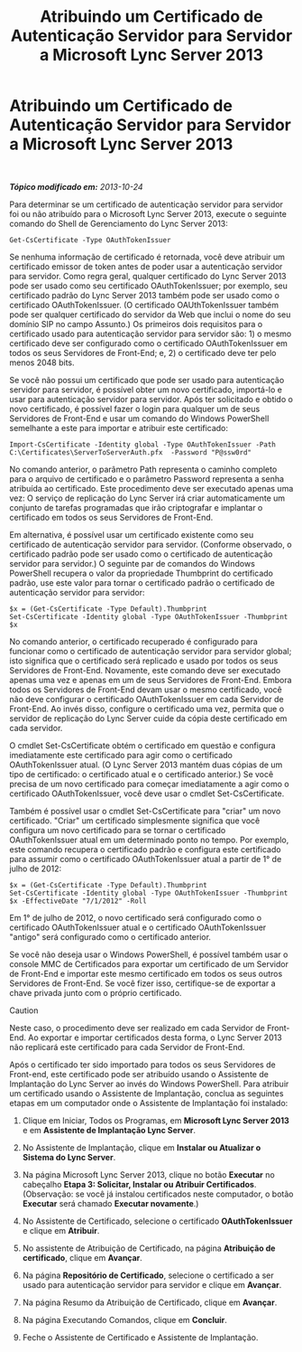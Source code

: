 ﻿---
title: Atribuindo um Certificado de Autenticação Servidor para Servidor a Microsoft Lync Server 2013
TOCTitle: Atribuindo um Certificado de Autenticação Servidor para Servidor a Microsoft Lync Server 2013
ms:assetid: c7413954-2504-47f4-a073-44548aff1c0c
ms:mtpsurl: https://technet.microsoft.com/pt-br/library/JJ205253(v=OCS.15)
ms:contentKeyID: 49308060
ms.date: 05/19/2016
mtps_version: v=OCS.15
ms.translationtype: HT
---

# Atribuindo um Certificado de Autenticação Servidor para Servidor a Microsoft Lync Server 2013

 

_**Tópico modificado em:** 2013-10-24_

Para determinar se um certificado de autenticação servidor para servidor foi ou não atribuído para o Microsoft Lync Server 2013, execute o seguinte comando do Shell de Gerenciamento do Lync Server 2013:

    Get-CsCertificate -Type OAuthTokenIssuer

Se nenhuma informação de certificado é retornada, você deve atribuir um certificado emissor de token antes de poder usar a autenticação servidor para servidor. Como regra geral, qualquer certificado do Lync Server 2013 pode ser usado como seu certificado OAuthTokenIssuer; por exemplo, seu certificado padrão do Lync Server 2013 também pode ser usado como o certificado OAuthTokenIssuer. (O certificado OAUthTokenIssuer também pode ser qualquer certificado do servidor da Web que inclui o nome do seu domínio SIP no campo Assunto.) Os primeiros dois requisitos para o certificado usado para autenticação servidor para servidor são: 1) o mesmo certificado deve ser configurado como o certificado OAuthTokenIssuer em todos os seus Servidores de Front-End; e, 2) o certificado deve ter pelo menos 2048 bits.

Se você não possui um certificado que pode ser usado para autenticação servidor para servidor, é possível obter um novo certificado, importá-lo e usar para autenticação servidor para servidor. Após ter solicitado e obtido o novo certificado, é possível fazer o login para qualquer um de seus Servidores de Front-End e usar um comando do Windows PowerShell semelhante a este para importar e atribuir este certificado:

    Import-CsCertificate -Identity global -Type OAuthTokenIssuer -Path C:\Certificates\ServerToServerAuth.pfx  -Password "P@ssw0rd"

No comando anterior, o parâmetro Path representa o caminho completo para o arquivo de certificado e o parâmetro Password representa a senha atribuída ao certificado. Este procedimento deve ser executado apenas uma vez: O serviço de replicação do Lync Server irá criar automaticamente um conjunto de tarefas programadas que irão criptografar e implantar o certificado em todos os seus Servidores de Front-End.

Em alternativa, é possível usar um certificado existente como seu certificado de autenticação servidor para servidor. (Conforme observado, o certificado padrão pode ser usado como o certificado de autenticação servidor para servidor.) O seguinte par de comandos do Windows PowerShell recupera o valor da propriedade Thumbprint do certificado padrão, use este valor para tornar o certificado padrão o certificado de autenticação servidor para servidor:

    $x = (Get-CsCertificate -Type Default).Thumbprint
    Set-CsCertificate -Identity global -Type OAuthTokenIssuer -Thumbprint $x

No comando anterior, o certificado recuperado é configurado para funcionar como o certificado de autenticação servidor para servidor global; isto significa que o certificado será replicado e usado por todos os seus Servidores de Front-End. Novamente, este comando deve ser executado apenas uma vez e apenas em um de seus Servidores de Front-End. Embora todos os Servidores de Front-End devam usar o mesmo certificado, você não deve configurar o certificado OAuthTokenIssuer em cada Servidor de Front-End. Ao invés disso, configure o certificado uma vez, permita que o servidor de replicação do Lync Server cuide da cópia deste certificado em cada servidor.

O cmdlet Set-CsCertificate obtém o certificado em questão e configura imediatamente este certificado para agir como o certificado OAuthTokenIssuer atual. (O Lync Server 2013 mantém duas cópias de um tipo de certificado: o certificado atual e o certificado anterior.) Se você precisa de um novo certificado para começar imediatamente a agir como o certificado OAuthTokenIssuer, você deve usar o cmdlet Set-CsCertificate.

Também é possível usar o cmdlet Set-CsCertificate para "criar" um novo certificado. "Criar" um certificado simplesmente significa que você configura um novo certificado para se tornar o certificado OAuthTokenIssuer atual em um determinado ponto no tempo. Por exemplo, este comando recupera o certificado padrão e configura este certificado para assumir como o certificado OAuthTokenIssuer atual a partir de 1° de julho de 2012:

    $x = (Get-CsCertificate -Type Default).Thumbprint
    Set-CsCertificate -Identity global -Type OAuthTokenIssuer -Thumbprint $x -EffectiveDate "7/1/2012" -Roll

Em 1° de julho de 2012, o novo certificado será configurado como o certificado OAuthTokenIssuer atual e o certificado OAuthTokenIssuer "antigo" será configurado como o certificado anterior.

Se você não deseja usar o Windows PowerShell, é possível também usar o console MMC de Certificados para exportar um certificado de um Servidor de Front-End e importar este mesmo certificado em todos os seus outros Servidores de Front-End. Se você fizer isso, certifique-se de exportar a chave privada junto com o próprio certificado.


> [!CAUTION]
> Neste caso, o procedimento deve ser realizado em cada Servidor de Front-End. Ao exportar e importar certificados desta forma, o Lync Server 2013 não replicará este certificado para cada Servidor de Front-End.



Após o certificado ter sido importado para todos os seus Servidores de Front-end, este certificado pode ser atribuído usando o Assistente de Implantação do Lync Server ao invés do Windows PowerShell. Para atribuir um certificado usando o Assistente de Implantação, conclua as seguintes etapas em um computador onde o Assistente de Implantação foi instalado:

1.  Clique em Iniciar, Todos os Programas, em **Microsoft Lync Server 2013** e em **Assistente de Implantação Lync Server**.

2.  No Assistente de Implantação, clique em **Instalar ou Atualizar o Sistema do Lync Server**.

3.  Na página Microsoft Lync Server 2013, clique no botão **Executar** no cabeçalho **Etapa 3: Solicitar, Instalar ou Atribuir Certificados**. (Observação: se você já instalou certificados neste computador, o botão **Executar** será chamado **Executar novamente**.)

4.  No Assistente de Certificado, selecione o certificado **OAuthTokenIssuer** e clique em **Atribuir**.

5.  No assistente de Atribuição de Certificado, na página **Atribuição de certificado**, clique em **Avançar**.

6.  Na página **Repositório de Certificado**, selecione o certificado a ser usado para autenticação servidor para servidor e clique em **Avançar**.

7.  Na página Resumo da Atribuição de Certificado, clique em **Avançar**.

8.  Na página Executando Comandos, clique em **Concluir**.

9.  Feche o Assistente de Certificado e Assistente de Implantação.

